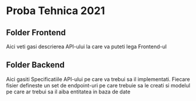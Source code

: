 # Proba Tehnica 2021

## Folder Frontend
Aici veti gasi descrierea API-ului la care va puteti lega Frontend-ul

## Folder Backend
Aici gasiti Specificatiile API-ului pe care va trebui sa il implementati. Fiecare fisier defineste un set de endpoint-uri pe care trebuie sa le creati si modelul pe care ar trebui sa il aiba entitatea in baza de date
